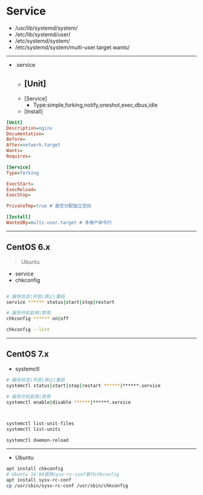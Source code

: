 # Service


- /usr/lib/systemd/system/
- /etc/lib/systemd/user/
- /etc/systemd/system/
- /etc/systemd/system/multi-user.target.wants/

---
- .service
    - [Unit]
        -
    - [Service]
        - Type:simple,forking,notify,oneshot,exec,dbus,idle
    - [Install]
```ini
[Unit]
Description=nginx
Documentation=
Before=
After=network.target
Wants=
Requires=

[Service]
Type=forking

ExecStart=
ExecReload=
ExecStop=

PrivateTmp=true # 是否分配独立空间

[Install]
WantedBy=multi-user.target # 多用户命令行

```
---
## CentOS 6.x
> Ubuntu

- service
- chkconfig

```sh

# 服务状态|开启|停止|重启
service ****** status|start|stop|restart

# 服务开机启用|禁用
chkconfig ****** on|off

chkconfig --list
```
---

## CentOS 7.x
- systemctl

```sh
# 服务状态|开启|停止|重启
systemctl status|start|stop|restart ******|******.service

# 服务开机启用|禁用
systemctl enable|disable ******|******.service



systemctl list-unit-files
systemctl list-units

systemctl daemon-reload

```

---
- Ubuntu
```sh
apt install chkconfig
# Ubuntu 16.04使用sysv-rc-conf替代chkconfig
apt install sysv-rc-conf
cp /usr/sbin/sysv-rc-conf /usr/sbin/chkconfig
```